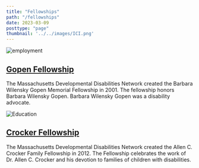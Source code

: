 ```yaml
---
title: "Fellowships"
path: "/fellowships"
date: 2023-03-09
posttype: "page"
thumbnail: '../../images/ICI.png'
---
```


<div class="row">

<div class="col-md-6 mb-4 d-flex align-self-stretch">
<div class="card shadow-sm p-3">
<div class="row">
	<div class="col-md-3">
<img src="../../images/ICI.png" class="db" alt="employment" />
	</div>
	<div class="col-md-9">
	<h2 class="card-title"><a href="/about/fellowships/gopen.md">
Gopen Fellowship
</a></h2>
<p class="card-text">
The Massachusetts Developmental Disabilities Network created the Barbara Wilensky Gopen Memorial Fellowship in 2001. The fellowship honors Barbara Wilensky Gopen. Barbara Wilensky Gopen was a disability advocate.
</p>
	</div>
</div>
</div>
</div>


<div class="col-md-6 mb-4 d-flex align-self-stretch">
<div class="card shadow-sm p-3">
<div class="row">
<div class="col-md-3">
<img src="../../images/ICI.png" class="db" alt="Education" />
</div>
<div class="col-md-9">
<h2 class="card-title"><a href="/about/fellowships/crocker">
Crocker Fellowship
</a></h2>
<p class="card-text">
The Massachusetts Developmental Disabilities Network created the Allen C. Crocker Family Fellowship in 2012. The Fellowship celebrates the work of Dr. Allen C. Crocker and his devotion to families of children with disabilities.
</p>
</div>
</div>
</div>
</div> 
 
 
</div>


